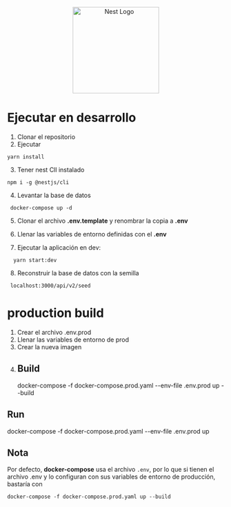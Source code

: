 <p align="center">
  <a href="http://nestjs.com/" target="blank"><img src="https://nestjs.com/img/logo-small.svg" width="200" alt="Nest Logo" /></a>
</p>

# Ejecutar en desarrollo

1. Clonar el repositorio
2. Ejecutar

```
yarn install
```

3. Tener nest ClI instalado

```
npm i -g @nestjs/cli
```

4. Levantar la base de datos

```
 docker-compose up -d
```

5. Clonar el archivo **.env.template** y renombrar la copia a **.env**

6. Llenar las variables de entorno definidas con el **.env**

7. Ejecutar la aplicación en dev:

```
  yarn start:dev
```

8. Reconstruir la base de datos con la semilla

```
 localhost:3000/api/v2/seed
```

# production build

1. Crear el archivo .env.prod
2. Llenar las variables de entorno de prod
3. Crear la nueva imagen
4. ## Build
   docker-compose -f docker-compose.prod.yaml --env-file .env.prod up --build

## Run

docker-compose -f docker-compose.prod.yaml --env-file .env.prod up

## Nota

Por defecto, **docker-compose** usa el archivo `.env`, por lo que si tienen el archivo .env y lo configuran con sus variables de entorno de producción, bastaría con

```
docker-compose -f docker-compose.prod.yaml up --build
```
